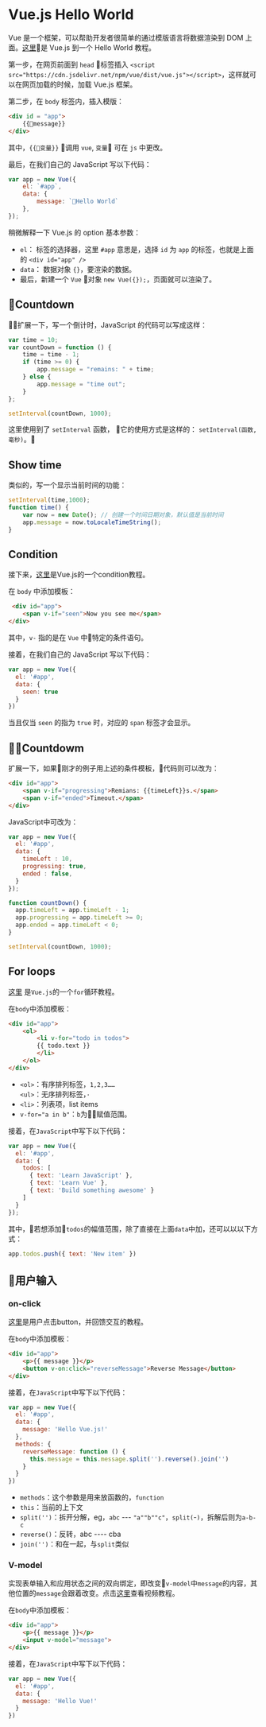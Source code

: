 # Vue.js Hello World

Vue 是一个框架，可以帮助开发者很简单的通过模版语言将数据渲染到 DOM 上面。[这里](https://scrimba.com/p/pXKqta/cQ3QVcr)是 Vue.js 到一个 Hello World 教程。

第一步，在网页前面到 `head` 标签插入 `<script src="https://cdn.jsdelivr.net/npm/vue/dist/vue.js"></script>`，这样就可以在网页加载的时候，加载 Vue.js 框架。

第二步，在 `body` 标签内，插入模版：

```html
<div id = "app">
    {{message}}
</div>
```

其中，`{{变量}}` 调用 `vue`, `变量` 可在 `js` 中更改。

最后，在我们自己的 JavaScript 写以下代码：

```js
var app = new Vue({
    el: `#app`,
    data: {
        message: `Hello World`
    },
});
```

稍微解释一下 Vue.js 的 option 基本参数：

- `el`： 标签的选择器，这里 `#app` 意思是，选择 `id` 为 `app` 的标签，也就是上面的 `<div id="app" />`
- `data`： 数据对象 `{}`，要渲染的数据。
- 最后，新建一个 `Vue` 对象 `new Vue({});`，页面就可以渲染了。



## Countdown

扩展一下，写一个倒计时，JavaScript 的代码可以写成这样：

```js
var time = 10;
var countDown = function () {
    time = time - 1;
    if (time >= 0) {
        app.message = "remains: " + time;
    } else {
        app.message = "time out";
    }
};

setInterval(countDown, 1000);
```

这里使用到了 `setInterval` 函数， 它的使用方式是这样的： `setInterval(函数, 毫秒)`。

## Show time

类似的，写一个显示当前时间的功能：

```js
setInterval(time,1000);
function time() {
    var now = new Date(); // 创建一个时间日期对象，默认值是当前时间
    app.message = now.toLocaleTimeString();
}
```

## Condition
接下来，[这里](https://scrimba.com/p/pXKqta/cEQe4SJ)是Vue.js的一个condition教程。

在 `body` 中添加模板：

```html
 <div id="app">
    <span v-if="seen">Now you see me</span>
</div>
```

其中，`v-` 指的是在 `Vue` 中特定的条件语句。

接着，在我们自己的 JavaScript 写以下代码：
```js
var app = new Vue({
  el: '#app',
  data: {
    seen: true
  }
})
```

当且仅当 `seen` 的指为 `true` 时，对应的 `span` 标签才会显示。

## Countdowm

扩展一下，如果刚才的例子用上述的条件模板，代码则可以改为：

```html
<div id="app">
    <span v-if="progressing">Remians: {{timeLeft}}s.</span>
    <span v-if="ended">Timeout.</span>
</div>
```

JavaScript中可改为：

```js
var app = new Vue({
  el: '#app',
  data: {
    timeLeft : 10,
    progressing: true,
    ended : false,
  }
});

function countDown() {
  app.timeLeft = app.timeLeft - 1;
  app.progressing = app.timeLeft >= 0;
  app.ended = app.timeLeft < 0;
}

setInterval(countDown, 1000);
```


## For loops

[这里](https://scrimba.com/p/pXKqta/cB4gESW) 是`Vue.js`的一个`for`循环教程。

在`body`中添加模板：
```html
<div id="app">
    <ol>
        <li v-for="todo in todos">
        {{ todo.text }}
        </li>
    </ol>
</div>
```
- `<ol>`：有序排列标签，`1,2,3……`<br>
  `<ul>`：无序排列标签，`·`
- `<li>`：列表项，list items
- `v-for="a in b"`：`b`为赋值范围。

接着，在`JavaScript`中写下以下代码：
```js
var app = new Vue({
  el: '#app',
  data: {
    todos: [
      { text: 'Learn JavaScript' },
      { text: 'Learn Vue' },
      { text: 'Build something awesome' }
    ]
  }
});
```
其中，若想添加`todos`的幅值范围，除了直接在上面`data`中加，还可以以以下方式：
```js
app.todos.push({ text: 'New item' })
```

## 用户输入
### on-click

[这里](https://scrimba.com/p/pXKqta/czPNaUr)是用户点击button，并回馈交互的教程。

在`body`中添加模板：
```html
<div id="app">
    <p>{{ message }}</p>
    <button v-on:click="reverseMessage">Reverse Message</button>
</div>
```
接着，在`JavaScript`中写下以下代码：
```js
var app = new Vue({
  el: '#app',
  data: {
    message: 'Hello Vue.js!'
  },
  methods: {
    reverseMessage: function () {
      this.message = this.message.split('').reverse().join('')
    }
  }
})
```
- `methods`：这个参数是用来放函数的，`function`
- `this`：当前的上下文
- `split('')`：拆开分解，eg，`abc` --- `"a""b""c"`，`split(`-`)`，拆解后则为`a-b-c`
- `reverse()`：反转，abc ---- cba
- `join('')`：和在一起，与`split`类似

### V-model

实现表单输入和应用状态之间的双向绑定，即改变`v-model`中`message`的内容，其他位置的`message`会跟着改变。点击[这里](https://scrimba.com/p/pXKqta/c9ePQT3)查看视频教程。

在`body`中添加模板：
```html
<div id="app">
    <p>{{ message }}</p>
    <input v-model="message">
</div>
```

接着，在`JavaScript`中写下以下代码：
```js
var app = new Vue({
  el: '#app',
  data: {
    message: 'Hello Vue!'
  }
})
```


